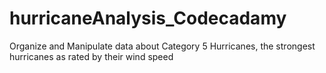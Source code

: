 # hurricaneAnalysis_Codecadamy
Organize and Manipulate data about Category 5 Hurricanes, the strongest hurricanes as rated by their wind speed
